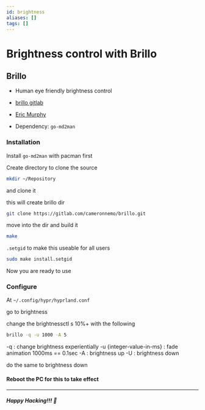 ```yaml
---
id: brightness
aliases: []
tags: []
---
```


# Brightness control with Brillo

## Brillo

- Human eye friendly brightness control

- [brillo gitlab](https://gitlab.com/cameronnemo/brillo)
- [Eric Murphy](https://www.youtube.com/watch?v=pGOaSS8nEQA&t=437s)

- Dependency: `go-md2man`

### Installation

Install `go-md2man` with pacman first

Create directory to clone the source

```sh
mkdir ~/Repository
```

and clone it

this will create brillo dir

```sh
git clone https://gitlab.com/cameronnemo/brillo.git
```

move into the dir and build it

```sh
make
```

`.setgid` to make this useable for all users

```sh
sudo make install.setgid
```

Now you are ready to use

### Configure

At `~/.config/hypr/hyprland.conf`

go to brightness

change the brightnessctl s 10%+ with the following

```sh
brillo -q -u 1000 -A 5
```

-q : change brightness experientially
-u {integer-value-in-ms} : fade animation 1000ms == 0.1sec
-A : brightness up
-U : brightness down

do the same to brightness down

#### Reboot the PC for this to take effect

---

##### Happy Hacking!!! 🎉
